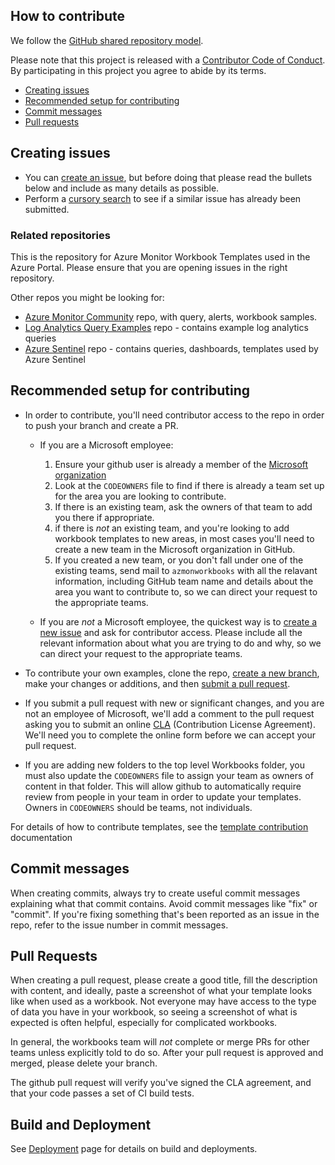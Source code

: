 ## How to contribute
We follow the [GitHub shared repository model](https://help.github.com/articles/about-collaborative-development-models).


Please note that this project is released with a [Contributor Code of Conduct][code-of-conduct]. By participating in this project you agree to abide by its terms.
- [Creating issues](#creating-issues)
- [Recommended setup for contributing](#recommended-setup-for-contributing)
- [Commit messages](#commit-messages)
- [Pull requests](#pull-requests)


## Creating issues
- You can [create an issue][new-issue], but before doing that please read the bullets below and include as many details as possible.
- Perform a [cursory search][issue-search] to see if a similar issue has already been submitted.

### Related repositories
This is the repository for Azure Monitor Workbook Templates used in the Azure Portal. Please ensure that you are opening issues in the right repository.

Other repos you might be looking for:
* [Azure Monitor Community](https://github.com/microsoft/AzureMonitorCommunity#azure-monitor-community) repo, with query, alerts, workbook samples.
* [Log Analytics Query Examples](https://github.com/MicrosoftDocs/LogAnalyticsExamples) repo - contains example log analytics queries
* [Azure Sentinel](https://github.com/azure/azure-sentinel) repo - contains queries, dashboards, templates used by Azure Sentinel

## Recommended setup for contributing
- In order to contribute, you'll need contributor access to the repo in order to push your branch and create a PR. 
    - If you are a Microsoft employee:
      1) Ensure your github user is already a member of the [Microsoft organization](https://repos.opensource.microsoft.com/orgs)
      2) Look at the `CODEOWNERS` file to find if there is already a team set up for the area you are looking to contribute.
      3) If there is an existing team, ask the owners of that team to add you there if appropriate.
      4) if there is *not* an existing team, and you're looking to add workbook templates to new areas, in most cases you'll need to create a new team in the Microsoft organization in GitHub.
      5) If you created a new team, or you don't fall under one of the existing teams, send mail to `azmonworkbooks` with all the relavant information, including GitHub team name and details about the area you want to contribute to, so we can direct your request to the appropriate teams.
  
    - If you are *not* a Microsoft employee, the quickest way is to [create a new issue][new-issue] and ask for contributor access.  Please include all the relevant information about what you are trying to do and why, so we can direct your request to the appropriate teams.

- To contribute your own examples, clone the repo, [create a new branch](#topic-branch), make your changes or additions, and then [submit a pull request](https://help.github.com/articles/about-pull-requests/). 

- If you submit a pull request with new or significant changes, and you are not an employee of Microsoft, we'll add a comment to the pull request asking you to submit an online [CLA](https://cla.microsoft.com) (Contribution License Agreement). We'll need you to complete the online form before we can accept your pull request.

- If you are adding new folders to the top level Workbooks folder, you must also update the `CODEOWNERS` file to assign your team as owners of content in that folder. This will allow github to automatically require review from people in your team in order to update your templates.  Owners in `CODEOWNERS` should be teams, not individuals.

For details of how to contribute templates, see the [template contribution](Documentation/Contributing.md) documentation

## Commit messages
When creating commits, always try to create useful commit messages explaining what that commit contains. Avoid commit messages like "fix" or "commit". If you're fixing something that's been reported as an issue in the repo, refer to the issue number in commit messages.

## Pull Requests
When creating a pull request, please create a good title, fill the description with content, and ideally, paste a screenshot of what your template looks like when used as a workbook. Not everyone may have access to the type of data you have in your workbook, so seeing a screenshot of what is expected is often helpful, especially for complicated workbooks.

In general, the workbooks team will *not* complete or merge PRs for other teams unless explicitly told to do so.
After your pull request is approved and merged, please delete your branch.

The github pull request will verify you've signed the CLA agreement, and that your code passes a set of CI build tests.

## Build and Deployment
See [Deployment](Documentation/Deployment.md) page for details on build and deployments.

[code-of-conduct]: https://opensource.microsoft.com/codeofconduct/
[new-issue]: https://github.com/microsoft/Application-Insights-Workbooks/issues/new
[issue-search]: https://github.com/microsoft/Application-Insights-Workbooks/issues
[white-house-api-guidelines]: https://github.com/WhiteHouse/api-standards/blob/master/README.md
[topic-branch]: http://www.git-scm.com/book/en/v2/Git-Branching-Branching-Workflows#Topic-Branches
